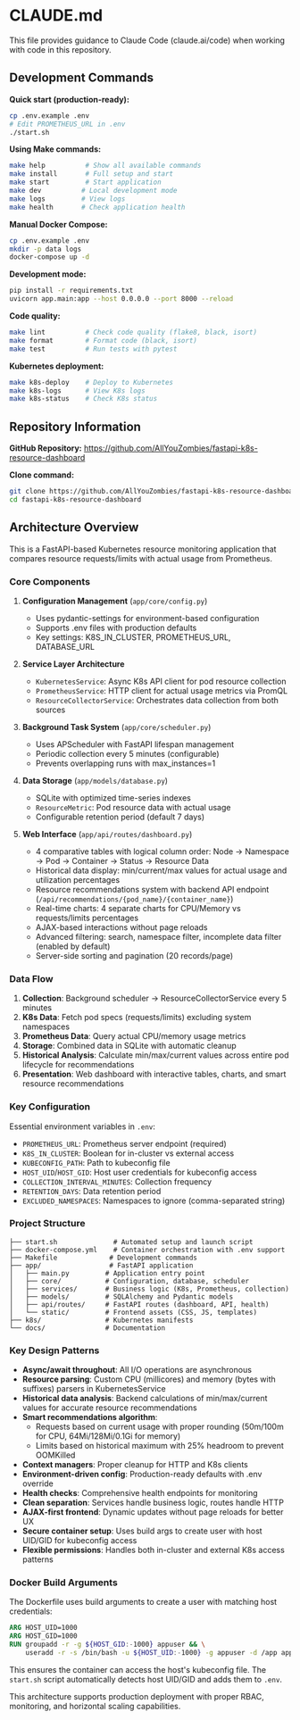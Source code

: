 # CLAUDE.md

This file provides guidance to Claude Code (claude.ai/code) when working with code in this repository.

## Development Commands

**Quick start (production-ready):**
```bash
cp .env.example .env
# Edit PROMETHEUS_URL in .env
./start.sh
```

**Using Make commands:**
```bash
make help          # Show all available commands
make install       # Full setup and start
make start         # Start application
make dev          # Local development mode
make logs         # View logs
make health       # Check application health
```

**Manual Docker Compose:**
```bash
cp .env.example .env
mkdir -p data logs
docker-compose up -d
```

**Development mode:**
```bash
pip install -r requirements.txt
uvicorn app.main:app --host 0.0.0.0 --port 8000 --reload
```

**Code quality:**
```bash
make lint          # Check code quality (flake8, black, isort)
make format        # Format code (black, isort) 
make test          # Run tests with pytest
```

**Kubernetes deployment:**
```bash
make k8s-deploy    # Deploy to Kubernetes
make k8s-logs      # View K8s logs
make k8s-status    # Check K8s status
```

## Repository Information

**GitHub Repository:** https://github.com/AllYouZombies/fastapi-k8s-resource-dashboard

**Clone command:**
```bash
git clone https://github.com/AllYouZombies/fastapi-k8s-resource-dashboard.git
cd fastapi-k8s-resource-dashboard
```

## Architecture Overview

This is a FastAPI-based Kubernetes resource monitoring application that compares resource requests/limits with actual usage from Prometheus.

### Core Components

1. **Configuration Management** (`app/core/config.py`)
   - Uses pydantic-settings for environment-based configuration
   - Supports .env files with production defaults
   - Key settings: K8S_IN_CLUSTER, PROMETHEUS_URL, DATABASE_URL

2. **Service Layer Architecture**
   - `KubernetesService`: Async K8s API client for pod resource collection
   - `PrometheusService`: HTTP client for actual usage metrics via PromQL
   - `ResourceCollectorService`: Orchestrates data collection from both sources

3. **Background Task System** (`app/core/scheduler.py`)
   - Uses APScheduler with FastAPI lifespan management
   - Periodic collection every 5 minutes (configurable)
   - Prevents overlapping runs with max_instances=1

4. **Data Storage** (`app/models/database.py`)
   - SQLite with optimized time-series indexes
   - `ResourceMetric`: Pod resource data with actual usage
   - Configurable retention period (default 7 days)

5. **Web Interface** (`app/api/routes/dashboard.py`)
   - 4 comparative tables with logical column order: Node → Namespace → Pod → Container → Status → Resource Data
   - Historical data display: min/current/max values for actual usage and utilization percentages
   - Resource recommendations system with backend API endpoint (`/api/recommendations/{pod_name}/{container_name}`)
   - Real-time charts: 4 separate charts for CPU/Memory vs requests/limits percentages
   - AJAX-based interactions without page reloads
   - Advanced filtering: search, namespace filter, incomplete data filter (enabled by default)
   - Server-side sorting and pagination (20 records/page)

### Data Flow

1. **Collection**: Background scheduler → ResourceCollectorService every 5 minutes
2. **K8s Data**: Fetch pod specs (requests/limits) excluding system namespaces  
3. **Prometheus Data**: Query actual CPU/memory usage metrics
4. **Storage**: Combined data in SQLite with automatic cleanup
5. **Historical Analysis**: Calculate min/max/current values across entire pod lifecycle for recommendations
6. **Presentation**: Web dashboard with interactive tables, charts, and smart resource recommendations

### Key Configuration

Essential environment variables in `.env`:
- `PROMETHEUS_URL`: Prometheus server endpoint (required)
- `K8S_IN_CLUSTER`: Boolean for in-cluster vs external access
- `KUBECONFIG_PATH`: Path to kubeconfig file
- `HOST_UID`/`HOST_GID`: Host user credentials for kubeconfig access
- `COLLECTION_INTERVAL_MINUTES`: Collection frequency
- `RETENTION_DAYS`: Data retention period
- `EXCLUDED_NAMESPACES`: Namespaces to ignore (comma-separated string)

### Project Structure

```
├── start.sh              # Automated setup and launch script
├── docker-compose.yml    # Container orchestration with .env support
├── Makefile             # Development commands
├── app/                 # FastAPI application
│   ├── main.py         # Application entry point
│   ├── core/           # Configuration, database, scheduler
│   ├── services/       # Business logic (K8s, Prometheus, collection)
│   ├── models/         # SQLAlchemy and Pydantic models
│   ├── api/routes/     # FastAPI routes (dashboard, API, health)
│   └── static/         # Frontend assets (CSS, JS, templates)
├── k8s/                # Kubernetes manifests
└── docs/               # Documentation
```

### Key Design Patterns

- **Async/await throughout**: All I/O operations are asynchronous
- **Resource parsing**: Custom CPU (millicores) and memory (bytes with suffixes) parsers in KubernetesService
- **Historical data analysis**: Backend calculations of min/max/current values for accurate resource recommendations
- **Smart recommendations algorithm**: 
  - Requests based on current usage with proper rounding (50m/100m for CPU, 64Mi/128Mi/0.1Gi for memory)
  - Limits based on historical maximum with 25% headroom to prevent OOMKilled
- **Context managers**: Proper cleanup for HTTP and K8s clients
- **Environment-driven config**: Production-ready defaults with .env override
- **Health checks**: Comprehensive health endpoints for monitoring
- **Clean separation**: Services handle business logic, routes handle HTTP
- **AJAX-first frontend**: Dynamic updates without page reloads for better UX
- **Secure container setup**: Uses build args to create user with host UID/GID for kubeconfig access
- **Flexible permissions**: Handles both in-cluster and external K8s access patterns

### Docker Build Arguments

The Dockerfile uses build arguments to create a user with matching host credentials:

```dockerfile
ARG HOST_UID=1000
ARG HOST_GID=1000
RUN groupadd -r -g ${HOST_GID:-1000} appuser && \
    useradd -r -s /bin/bash -u ${HOST_UID:-1000} -g appuser -d /app appuser
```

This ensures the container can access the host's kubeconfig file. The `start.sh` script automatically detects host UID/GID and adds them to `.env`.

This architecture supports production deployment with proper RBAC, monitoring, and horizontal scaling capabilities.